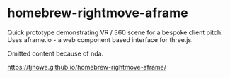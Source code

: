 # homebrew-rightmove-aframe
Quick prototype demonstrating VR / 360 scene for a bespoke client pitch. Uses aframe.io - a web component based interface for three.js. 

Omitted content because of nda. 

https://tjhowe.github.io/homebrew-rightmove-aframe/

